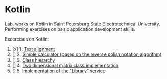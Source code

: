# Kotlin
Lab. works on Kotlin in Saint Petersburg State Electrotechnical University. Performing exercises on basic application development skills.

Excercises on Kotlin:
1. [x] 1. [Text alignment](https://github.com/GonarchX/kotlin-course/tree/master/1-lab)
2. [] 2. [Simple calculator (based on the reverse polish notation algorithm)](https://github.com/GonarchX/kotlin-course/tree/master/2-lab)
3. [] 3. [Class hierarchy](https://github.com/GonarchX/kotlin-course/tree/master/3-lab)
4. [] 4. [Two dimensional matrix class implementation](https://github.com/GonarchX/kotlin-course/tree/master/4-lab)
5. [] 5. [Implementation of the "Library" service](https://github.com/GonarchX/kotlin-course/tree/master/5-lab)